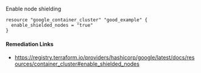 
Enable node shielding

```hcl
resource "google_container_cluster" "good_example" {
  enable_shielded_nodes = "true"
}
```

#### Remediation Links
 - https://registry.terraform.io/providers/hashicorp/google/latest/docs/resources/container_cluster#enable_shielded_nodes
        
